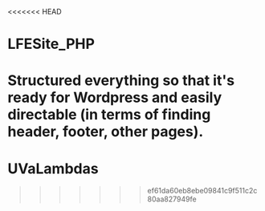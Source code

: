 <<<<<<< HEAD
# LFESite_PHP
Structured everything so that it's ready for Wordpress and easily directable (in terms of finding header, footer, other pages).
=======
# UVaLambdas
>>>>>>> ef61da60eb8ebe09841c9f511c2c80aa827949fe

